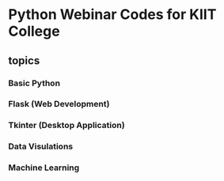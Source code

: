 # Python Webinar Codes for KIIT College

## topics 


### Basic Python 

### Flask (Web Development)

### Tkinter (Desktop Application)

### Data Visulations

### Machine Learning
